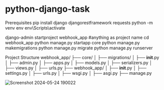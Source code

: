 # python-django-task

Prerequisites 
pip install django djangorestframework requests
python -m venv env
env\Scripts\activate

django-admin startproject webhook_app #anything as project name
cd webhook_app
python manage.py startapp core
python manage.py makemigrations
python manage.py migrate
python manage.py runserver

Project Structure
webhook_app/
├── core/
│   ├── migrations/
│   ├── __init__.py
│   ├── admin.py
│   ├── apps.py
│   ├── models.py
│   ├── serializers.py
│   ├── views.py
│   ├── urls.py
├── webhook_app/
│   ├── __init__.py
│   ├── settings.py
│   ├── urls.py
│   ├── wsgi.py
│   ├── asgi.py
├── manage.py


![Screenshot 2024-05-24 190022](https://github.com/mukeshr-29/python-django-task/assets/137137629/45606243-4f74-4032-9089-d4a76bb36f8f)



